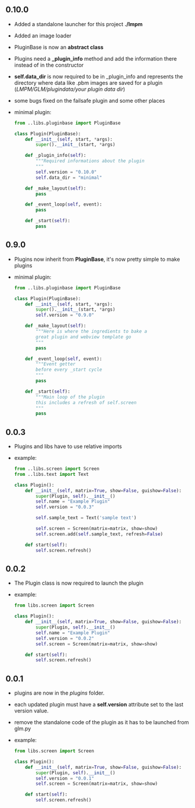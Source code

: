 ## 0.10.0
* Added a standalone launcher for this project __./lmpm__
* Added an image loader
* PluginBase is now an __abstract class__
* Plugins need a __\_plugin_info__ method and add the information there instead of in the constructor
* __self.data_dir__ is now required to be in \_plugin_info and represents the directory where data like .pbm images are saved for a plugin (_LMPM/GLM/plugindata/your plugin data dir_)
* some bugs fixed on the failsafe plugin and some other places

* minimal plugin:
    ```python
    from ..libs.pluginbase import PluginBase

    class Plugin(PluginBase):
        def __init__(self, start, *args):
            super().__init__(start, *args)

        def _plugin_info(self):
            """Required informations about the plugin
            """
            self.version = "0.10.0"
            self.data_dir = "minimal"

        def _make_layout(self):
            pass

        def _event_loop(self, event):
            pass

        def _start(self):
            pass
    ```

## 0.9.0
* Plugins now inherit from __PluginBase__, it's now pretty simple to make plugins

* minimal plugin:
    ```python
    from ..libs.pluginbase import PluginBase

    class Plugin(PluginBase):
        def __init__(self, start, *args):
            super().__init__(start, *args)
            self.version = "0.9.0"

        def _make_layout(self):
            """Here is where the ingredients to bake a
            great plugin and webview template go
            """
            pass

        def _event_loop(self, event):
            """Event getter
            before every _start cycle
            """
            pass

        def _start(self):
            """Main loop of the plugin
            this includes a refresh of self.screen
            """
            pass
    ```

## 0.0.3
* Plugins and libs have to use relative imports

* example:

    ```python
    from ..libs.screen import Screen
    from ..libs.text import Text

    class Plugin():
        def __init__(self, matrix=True, show=False, guishow=False):
            super(Plugin, self).__init__()
            self.name = "Example Plugin"
            self.version = "0.0.3"

            self.sample_text = Text('sample text')

            self.screen = Screen(matrix=matrix, show=show)
            self.screen.add(self.sample_text, refresh=False)

        def start(self):
            self.screen.refresh()
    ```

## 0.0.2
* The Plugin class is now required to launch the plugin

* example:

    ```python
    from libs.screen import Screen

    class Plugin():
        def __init__(self, matrix=True, show=False, guishow=False):
            super(Plugin, self).__init__()
            self.name = "Example Plugin"
            self.version = "0.0.2"
            self.screen = Screen(matrix=matrix, show=show)

        def start(self):
            self.screen.refresh()
    ```

## 0.0.1
* plugins are now in the *plugins* folder.
* each updated plugin must have a __self.version__ attribute set to the last version value.
* remove the standalone code of the plugin as it has to be launched from glm.py

* example:

    ```python
    from libs.screen import Screen

    class Plugin():
        def __init__(self, matrix=True, show=False, guishow=False):
            super(Plugin, self).__init__()
            self.version = "0.0.1"
            self.screen = Screen(matrix=matrix, show=show)

        def start(self):
            self.screen.refresh()
    ```
